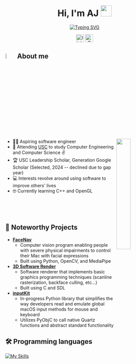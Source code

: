 <h1 align="center">Hi, I'm AJ <img src="https://media.giphy.com/media/hvRJCLFzcasrR4ia7z/giphy.gif" width="35"></h1>
<p align="center">
  <a href="https://git.io/typing-svg"><img src="https://readme-typing-svg.demolab.com?font=Fira+Code&duration=4000&pause=1000&center=true&width=435&lines=Aspiring+Software+Engineer;USC+CompE+and+CS+Student;Love+for+Low+Level+Programming" alt="Typing SVG" /></a>
</p>

<div align="center">
  <a href="https://www.linkedin.com/in/aug-johnson"><img img src="https://custom-icon-badges.demolab.com/badge/LinkedIn-0A66C2?logo=linkedin-white&logoColor=fff" height="25" alt="linkedin"/></a>  <a href="mailto:augustjohnson.py@gmail.com"><img img src="https://img.shields.io/badge/Gmail-D14836?logo=gmail&logoColor=white" height = 25 alt="Gmail"/></a>
</div>

## <img src = "https://i.pinimg.com/originals/3f/7e/4e/3f7e4eff7c96e9fe4b8b4b1ff3f7bdb5.gif" width = 6.5%> About me

<img align="right" src="https://github.com/7oSkaaa/7oSkaaa/blob/main/Images/Right_Side.gif?raw=true" width=30%>

- 👨‍💻 Aspiring software engineer  
- :school: Attending [USC](https://viterbischool.usc.edu/) to study Computer Engineering and Computer Science :v:
- :trophy: USC Leadership Scholar, Generation Google Scholar (Selected, 2024 -- declined due to gap year)
- :computer: Interests revolve around using software to improve others' lives
- 🤓 Currently learning C++ and OpenGL

<br>
<br>
<br>

## 🥇 Noteworthy Projects

- **[FaceNav](https://github.com/Ajohnson-py/FaceNav)**
  - Computer vision program enabling people with severe physical impairments to control their Mac with facial expressions
  - Built using Python, OpenCV, and MediaPipe
- **[3D Software Render](https://github.com/Ajohnson-py/3D-Software-Renderer/tree/main)**
  - Software renderer that implements basic graphics programming techniques (scanline rasterization, backface culling, etc...)
  - Built using C and SDL
- **[inputKit](https://github.com/Ajohnson-py/Mathcha-Keyboard-Shortcuts)**
  - In-progress Python library that simplifies the way developers read and emulate global macOS input methods for mouse and keyboard
  - Utilizes PyObjC to call native Quartz functions and abstract standard functionality

## 🛠️ Programming languages
[![My Skills](https://skillicons.dev/icons?i=cpp,python,c,java&perline=4)](https://skillicons.dev)
